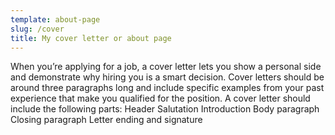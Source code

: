 ```yaml
---
template: about-page
slug: /cover
title: My cover letter or about page
---
```

When you’re applying for a job, a cover letter lets you show a personal side and demonstrate why hiring you is a smart decision. Cover letters should be around three paragraphs long and include specific examples from your past experience that make you qualified for the position.
A cover letter should include the following parts:
Header
Salutation
Introduction
Body paragraph
Closing paragraph
Letter ending and signature 